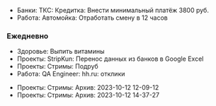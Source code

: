 + Банки: ТКС: Кредитка: Внести минимальный платёж 3800 руб.
+ Работа: Автомойка: Отработать смену в 12 часов

### Ежедневно
- Здоровье: Выпить витамины
- Проекты: StripKun: Перенос данных из банков в Google Excel
- Проекты: Стримы: Подруб
- Работа: QA Engineer: hh.ru: отклики
+ Проекты: Стримы: Архив: 2023-10-12 12-09-12
+ Проекты: Стримы: Архив: 2023-10-12 14-37-27